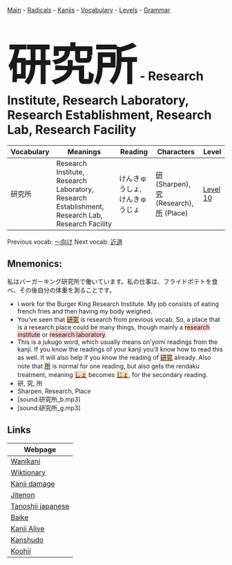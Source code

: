 <style> bigfont {font-size: 100px}</style>
[Main](../README.md) -
[Radicals](../radicals.md) -
[Kanjis](../kanjis.md) -
[Vocabulary](../vocabulary.md) -
[Levels](../levels.md) -
[Grammar](../grammar.md)
# <bigfont> 研究所</bigfont> - Research Institute, Research Laboratory, Research Establishment, Research Lab, Research Facility 

| Vocabulary | Meanings | Reading | Characters | Level |
| --- | --- | --- | --- | --- |
| 研究所 | Research Institute, Research Laboratory, Research Establishment, Research Lab, Research Facility | けんきゅうしょ, けんきゅうじょ |  [研](../kanjis/研.md) (Sharpen), [究](../kanjis/究.md) (Research), [所](../kanjis/所.md) (Place) | [Level 10](../levels/wk_level10.md) |

Previous vocab: [〜向け](〜向け.md) Next vocab: [近道](近道.md) 

## Mnemonics:
私はバーガーキング研究所で働いています。私の仕事は、フライドポテトを食べ、その後自分の体重を測ることです。
* I work for the Burger King Research Institute. My job consists of eating french fries and then having my body weighed.
* You've seen that <span style="background-color:#fed8b1"> [研究](https://jisho.org/search/研究)</span> is research from previous vocab. So, a place that is a research place could be many things, though mainly a <span style="background-color:#ffcccb"> research institute</span> or <span style="background-color:#ffcccb"> research laboratory</span>.
* This is a jukugo word, which usually means on'yomi readings from the kanji. If you know the readings of your kanji you'll know how to read this as well. It will also help if you know the reading of <span style="background-color:#fed8b1"> [研究](https://jisho.org/search/研究)</span> already. Also note that <span style="background-color:#fed8b1"> [所](https://jisho.org/search/所)</span> is normal for one reading, but also gets the rendaku treatment, meaning <span style="background-color:#fed8b1"> [しょ](https://jisho.org/search/しょ)</span> becomes <span style="background-color:#fed8b1"> [じょ](https://jisho.org/search/じょ)</span>, for the secondary reading.
* 研, 究, 所
* Sharpen, Research, Place
* [sound:研究所_b.mp3]
* [sound:研究所_g.mp3]


## Links 

| Webpage |
| --- |
| [Wanikani          ](https://www.wanikani.com/kanji/研究所) |
| [Wiktionary        ](https://en.wiktionary.org/wiki/研究所) |
| [Kanji damage      ](http://www.kanjidamage.com/kanji/search?utf8=✓&q=研究所) |
| [Jitenon           ](https://jitenon.com/kanji/研究所) |
| [Tanoshii japanese ](https://www.tanoshiijapanese.com/dictionary/kanji.cfm?k=研究所) |
| [Baike             ](https://baike.baidu.com/item/研究所) |
| [Kanji Alive       ](https://app.kanjialive.com/研究所) |
| [Kanshudo          ](https://www.kanshudo.com/searchmn?q=研究所) |
| [Koohii            ](https://kanji.koohii.com/study/kanji/研究所) |
